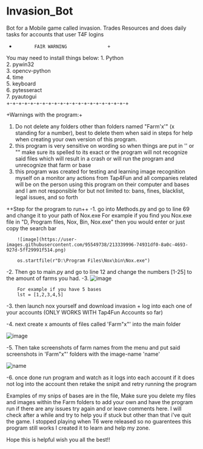 # Invasion_Bot
Bot for a Mobile game called invasion. Trades Resources and does daily tasks for accounts that user T4F logins


+            FAIR WARNING               +
 You may need to install things below: 
            1. Python                   
            2. pywin32                  
            3. opencv-python            
            4. time                     
            5. keyboard                 
            6. pytesseract                 
            7. pyautogui                         
+-+-+-+-+-+-+-+-+-+-+-+-+-+-+-+-+-+-+-+-+



+Warnings with the program:+

 1. Do not delete any folders other than folders named "Farm'x'" (x standing for a number), best to delete them when said in steps for help when creating
 your own version of this program.
 2. this program is very sensitive on wording so when things are put in '' or "" make sure its spelled to its exact or the program will not recognize said files
 which will result in a crash or will run the program and unrecognize that farm or base
 3. this program was created for testing and learning image recognition myself on a monitor any actions from Tap4Fun and all companies related will be on the person using
 this program on their computer and bases and I am not responsible for but not limited to: bans, fines, blacklist, legal issues, and so forth

++Step for the program to run++
 -1. go into Methods.py and go to line 69 and change it to your path of Nox.exe
        For example if you find you Nox.exe file in "D, Program files, Nox, Bin, Nox.exe" then you would enter or just copy the search bar
        
        ![image](https://user-images.githubusercontent.com/95549738/213339996-74931df0-8a0c-4693-927d-5ff29991f514.png)
        
        os.startfile(r"D:\Program Files\Nox\bin\Nox.exe")

 -2. Then go to main.py and go to line 12 and change the numbers [1-25] to the amount of farms you had.
 -3. 
        ![image](https://user-images.githubusercontent.com/95549738/213341308-86a54f58-9eb6-43ad-bf3d-73ff5580dc38.png)
        
        For example if you have 5 bases
        lst = [1,2,3,4,5]
        
 -3. then launch nox yourself and download invasion + log into each one of your accounts (ONLY WORKS WITH Tap4Fun Accounts so far)
 
 -4. next create x amounts of files called 'Farm"x"' into the main folder
 
 ![image](https://user-images.githubusercontent.com/95549738/213341746-7ebe603e-04cb-4ce7-ba35-906f7808e6af.png)
 
 -5. Then take screenshots of farm names from the menu and put said screenshots in 'Farm"x"' folders with the image-name 'name'
 
   ![name](https://user-images.githubusercontent.com/95549738/213341782-5ff4fe1c-dd85-4142-a031-5c4321630925.png)
 
 -6. once done run program and watch as it logs into each account if it does not log into the account then retake the snipit and retry running the program
 
 Examples of my snips of bases are in the file, Make sure you delete my files and images within the Farm folders to add your own and have the program run
 if there are any issues try again and or leave comments here. I will check after a while and try to help you if stuck but other than that i've quit the game.
 I stopped playing when T6 were released so no guarentees this program still works I created it to learn and help my zone.

Hope this is helpful wish you all the best!!
